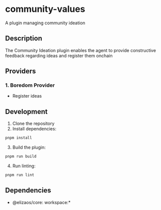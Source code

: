 # community-values

A plugin managing community ideation

## Description

The Community Ideation plugin enables the agent to provide constructive feedback regarding ideas and register them onchain

## Providers

### 1. Boredom Provider

- Register ideas

## Development

1. Clone the repository
2. Install dependencies:

```bash
pnpm install
```

3. Build the plugin:

```bash
pnpm run build
```

4. Run linting:

```bash
pnpm run lint
```

## Dependencies

- @elizaos/core: workspace:\*
